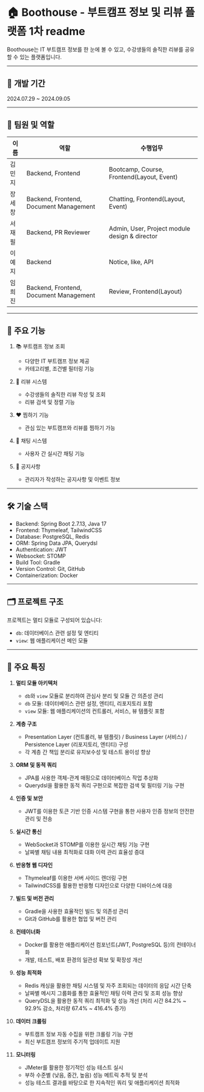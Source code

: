 # 🏠 Boothouse - 부트캠프 정보 및 리뷰 플랫폼 1차 readme

Boothouse는 IT 부트캠프 정보를 한 눈에 볼 수 있고, 수강생들의 솔직한 리뷰를 공유할 수 있는 플랫폼입니다.

---

## 📅 개발 기간
2024.07.29 ~ 2024.09.05

---

## 👥 팀원 및 역할

| 이름 | 역할 | 수행업무 |
|------|------|----------|
| 김민지 | Backend, Frontend | Bootcamp, Course, Frontend(Layout, Event) |
| 장세창 | Backend, Frontend, Document Management | Chatting, Frontend(Layout, Event) |
| 서재필 | Backend, PR Reviewer | Admin, User, Project module design & director  |
| 이예지 | Backend | Notice, like, API |
| 임희진 | Backend, Frontend, Document Management | Review, Frontend(Layout) |

---

## 🚀 주요 기능

1. 📚 부트캠프 정보 조회
   - 다양한 IT 부트캠프 정보 제공
   - 카테고리별, 조건별 필터링 기능

2. 📝 리뷰 시스템
   - 수강생들의 솔직한 리뷰 작성 및 조회
   - 리뷰 검색 및 정렬 기능

3. ❤️ 찜하기 기능
   - 관심 있는 부트캠프와 리뷰를 찜하기 가능

4. 💬 채팅 시스템
   - 사용자 간 실시간 채팅 기능

5. 📢 공지사항
   - 관리자가 작성하는 공지사항 및 이벤트 정보

---

## 🛠 기술 스택

- Backend: Spring Boot 2.7.13, Java 17
- Frontend: Thymeleaf, TailwindCSS
- Database: PostgreSQL, Redis
- ORM: Spring Data JPA, Querydsl
- Authentication: JWT
- Websocket: STOMP
- Build Tool: Gradle
- Version Control: Git, GitHub
- Containerization: Docker

---

## 🗂 프로젝트 구조

프로젝트는 멀티 모듈로 구성되어 있습니다:

- `db`: 데이터베이스 관련 설정 및 엔티티
- `view`: 웹 애플리케이션 메인 모듈

---

## 🌟 주요 특징

1. **멀티 모듈 아키텍처**
   - `db`와 `view` 모듈로 분리하여 관심사 분리 및 모듈 간 의존성 관리
   - `db` 모듈: 데이터베이스 관련 설정, 엔티티, 리포지토리 포함
   - `view` 모듈: 웹 애플리케이션의 컨트롤러, 서비스, 뷰 템플릿 포함

2. **계층 구조**
   - Presentation Layer (컨트롤러, 뷰 템플릿) / Business Layer (서비스) / Persistence Layer (리포지토리, 엔티티) 구성
   - 각 계층 간 책임 분리로 유지보수성 및 테스트 용이성 향상

3. **ORM 및 동적 쿼리**
   - JPA를 사용한 객체-관계 매핑으로 데이터베이스 작업 추상화
   - Querydsl을 활용한 동적 쿼리 구현으로 복잡한 검색 및 필터링 기능 구현

4. **인증 및 보안**
   - JWT를 이용한 토큰 기반 인증 시스템 구현을 통한 사용자 인증 정보의 안전한 관리 및 전송

5. **실시간 통신**
   - WebSocket과 STOMP를 이용한 실시간 채팅 기능 구현
   - 날짜별 채팅 내용 최적화로 대화 이력 관리 효율성 증대

6. **반응형 웹 디자인**
   - Thymeleaf를 이용한 서버 사이드 렌더링 구현
   - TailwindCSS를 활용한 반응형 디자인으로 다양한 디바이스에 대응

7. **빌드 및 버전 관리**
   - Gradle을 사용한 효율적인 빌드 및 의존성 관리
   - Git과 GitHub를 활용한 협업 및 버전 관리

8. **컨테이너화**
   - Docker를 활용한 애플리케이션 컴포넌트(JWT, PostgreSQL 등)의 컨테이너화
   - 개발, 테스트, 배포 환경의 일관성 확보 및 확장성 개선
  
9. **성능 최적화**
   - Redis 캐싱을 활용한 채팅 시스템 및 자주 조회되는 데이터의 응답 시간 단축
   - 날짜별 메시지 그룹화를 통한 효율적인 채팅 이력 관리 및 조회 성능 향상
   - QueryDSL을 활용한 동적 쿼리 최적화 및 성능 개선 (처리 시간 84.2% ~ 92.9% 감소, 처리량 67.4% ~ 416.4% 증가)

10. **데이터 크롤링**
      - 부트캠프 정보 자동 수집을 위한 크롤링 기능 구현
      - 최신 부트캠프 정보의 주기적 업데이트 지원

11. **모니터링**
      - JMeter를 활용한 정기적인 성능 테스트 실시
      - 부하 수준별 (낮음, 중간, 높음) 성능 메트릭 추적 및 분석
      - 성능 테스트 결과를 바탕으로 한 지속적인 쿼리 및 애플리케이션 최적화
